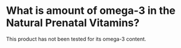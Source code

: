 # What is amount of omega-3 in the Natural Prenatal Vitamins?

This product has not been tested for its omega-3 content.